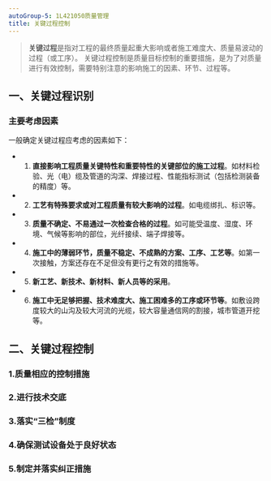 ```yaml
---
autoGroup-5: 1L421050质量管理
title: 关键过程控制
---
```


> **关键过程**是指对工程的最终质量起重大影响或者施工难度大、质量易波动的过程（或工序）。
> 关键过程控制是质量目标控制的重要措施，是为了对质量进行有效控制，需要特别注意的影响施工的因素、环节、过程等。

## 一、关键过程识别
### 主要考虑因素
一般确定关键过程应考虑的因素如下：
- 1. **直接影响工程质量关键特性和重要特性的关键部位的施工过程**。如材料检验、光（电）缆及管道的沟深、焊接过程、性能指标测试（包括检测装备的精度）等。
- 2. **工艺有特殊要求或对工程质量有较大影响的过程**。如电缆绑扎、标识等。
- 3. **质量不确定、不易通过一次检查合格的过程**。如可能受温度、湿度、环境、气候等影响的部位，光纤接续、端子焊接等。
- 4. **施工中的薄弱环节，质量不稳定、不成熟的方案、工序、工艺等**。如第一次接触，方案还存在不足但没有更行之有效的措施等。
- 5. **新工艺、新技术、新材料、新人员等的采用**。
- 6. **施工中无足够把握、技术难度大、施工困难多的工序或环节等**。如敷设跨度较大的山沟及较大河流的光缆，较大容量通信网的割接，城市管道开挖等。

## 二、关键过程控制
### 1.质量相应的控制措施
### 2.进行技术交底
### 3.落实“三检”制度
### 4.确保测试设备处于良好状态
### 5.制定并落实纠正措施